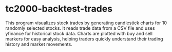 # tc2000-backtest-trades
This program visualizes stock trades by generating candlestick charts for 10 randomly selected stocks. It reads trade data from a CSV file and uses yfinance for historical stock data. Charts are plotted with buy and sell markers for easy analysis, helping traders quickly understand their trading history and market movements.
